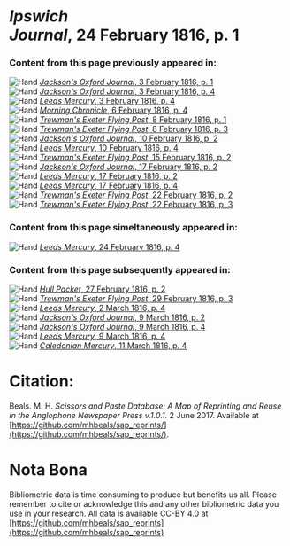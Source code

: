 # *Ipswich Journal*, 24 February 1816, p. 1  
  
### Content from this page previously appeared in:  
![Hand](http://scissorsandpaste.net/wp-content/uploads/2017/06/smallhandpointer.png) [*Jackson's Oxford Journal*, 3 February 1816, p. 1](https://mhbeals.github.io/sap_html/Jackson's-Oxford-Journal/Jackson's-Oxford-Journal-3-February-1816-p-1)  
![Hand](http://scissorsandpaste.net/wp-content/uploads/2017/06/smallhandpointer.png) [*Jackson's Oxford Journal*, 3 February 1816, p. 4](https://mhbeals.github.io/sap_html/Jackson's-Oxford-Journal/Jackson's-Oxford-Journal-3-February-1816-p-4)  
![Hand](http://scissorsandpaste.net/wp-content/uploads/2017/06/smallhandpointer.png) [*Leeds Mercury*, 3 February 1816, p. 4](https://mhbeals.github.io/sap_html/Leeds-Mercury/Leeds-Mercury-3-February-1816-p-4)  
![Hand](http://scissorsandpaste.net/wp-content/uploads/2017/06/smallhandpointer.png) [*Morning Chronicle*, 6 February 1816, p. 4](https://mhbeals.github.io/sap_html/Morning-Chronicle/Morning-Chronicle-6-February-1816-p-4)  
![Hand](http://scissorsandpaste.net/wp-content/uploads/2017/06/smallhandpointer.png) [*Trewman's Exeter Flying Post*, 8 February 1816, p. 1](https://mhbeals.github.io/sap_html/Trewman's-Exeter-Flying-Post/Trewman's-Exeter-Flying-Post-8-February-1816-p-1)  
![Hand](http://scissorsandpaste.net/wp-content/uploads/2017/06/smallhandpointer.png) [*Trewman's Exeter Flying Post*, 8 February 1816, p. 3](https://mhbeals.github.io/sap_html/Trewman's-Exeter-Flying-Post/Trewman's-Exeter-Flying-Post-8-February-1816-p-3)  
![Hand](http://scissorsandpaste.net/wp-content/uploads/2017/06/smallhandpointer.png) [*Jackson's Oxford Journal*, 10 February 1816, p. 2](https://mhbeals.github.io/sap_html/Jackson's-Oxford-Journal/Jackson's-Oxford-Journal-10-February-1816-p-2)  
![Hand](http://scissorsandpaste.net/wp-content/uploads/2017/06/smallhandpointer.png) [*Leeds Mercury*, 10 February 1816, p. 4](https://mhbeals.github.io/sap_html/Leeds-Mercury/Leeds-Mercury-10-February-1816-p-4)  
![Hand](http://scissorsandpaste.net/wp-content/uploads/2017/06/smallhandpointer.png) [*Trewman's Exeter Flying Post*, 15 February 1816, p. 2](https://mhbeals.github.io/sap_html/Trewman's-Exeter-Flying-Post/Trewman's-Exeter-Flying-Post-15-February-1816-p-2)  
![Hand](http://scissorsandpaste.net/wp-content/uploads/2017/06/smallhandpointer.png) [*Jackson's Oxford Journal*, 17 February 1816, p. 2](https://mhbeals.github.io/sap_html/Jackson's-Oxford-Journal/Jackson's-Oxford-Journal-17-February-1816-p-2)  
![Hand](http://scissorsandpaste.net/wp-content/uploads/2017/06/smallhandpointer.png) [*Leeds Mercury*, 17 February 1816, p. 2](https://mhbeals.github.io/sap_html/Leeds-Mercury/Leeds-Mercury-17-February-1816-p-2)  
![Hand](http://scissorsandpaste.net/wp-content/uploads/2017/06/smallhandpointer.png) [*Leeds Mercury*, 17 February 1816, p. 4](https://mhbeals.github.io/sap_html/Leeds-Mercury/Leeds-Mercury-17-February-1816-p-4)  
![Hand](http://scissorsandpaste.net/wp-content/uploads/2017/06/smallhandpointer.png) [*Trewman's Exeter Flying Post*, 22 February 1816, p. 2](https://mhbeals.github.io/sap_html/Trewman's-Exeter-Flying-Post/Trewman's-Exeter-Flying-Post-22-February-1816-p-2)  
![Hand](http://scissorsandpaste.net/wp-content/uploads/2017/06/smallhandpointer.png) [*Trewman's Exeter Flying Post*, 22 February 1816, p. 3](https://mhbeals.github.io/sap_html/Trewman's-Exeter-Flying-Post/Trewman's-Exeter-Flying-Post-22-February-1816-p-3)  
  
### Content from this page simeltaneously appeared in:  
![Hand](http://scissorsandpaste.net/wp-content/uploads/2017/06/smallhandpointer.png) [*Leeds Mercury*, 24 February 1816, p. 4](https://mhbeals.github.io/sap_html/Leeds-Mercury/Leeds-Mercury-24-February-1816-p-4)  
  
### Content from this page subsequently appeared in:  
![Hand](http://scissorsandpaste.net/wp-content/uploads/2017/06/smallhandpointer.png) [*Hull Packet*, 27 February 1816, p. 2](https://mhbeals.github.io/sap_html/Hull-Packet/Hull-Packet-27-February-1816-p-2)  
![Hand](http://scissorsandpaste.net/wp-content/uploads/2017/06/smallhandpointer.png) [*Trewman's Exeter Flying Post*, 29 February 1816, p. 3](https://mhbeals.github.io/sap_html/Trewman's-Exeter-Flying-Post/Trewman's-Exeter-Flying-Post-29-February-1816-p-3)  
![Hand](http://scissorsandpaste.net/wp-content/uploads/2017/06/smallhandpointer.png) [*Leeds Mercury*, 2 March 1816, p. 4](https://mhbeals.github.io/sap_html/Leeds-Mercury/Leeds-Mercury-2-March-1816-p-4)  
![Hand](http://scissorsandpaste.net/wp-content/uploads/2017/06/smallhandpointer.png) [*Jackson's Oxford Journal*, 9 March 1816, p. 2](https://mhbeals.github.io/sap_html/Jackson's-Oxford-Journal/Jackson's-Oxford-Journal-9-March-1816-p-2)  
![Hand](http://scissorsandpaste.net/wp-content/uploads/2017/06/smallhandpointer.png) [*Jackson's Oxford Journal*, 9 March 1816, p. 4](https://mhbeals.github.io/sap_html/Jackson's-Oxford-Journal/Jackson's-Oxford-Journal-9-March-1816-p-4)  
![Hand](http://scissorsandpaste.net/wp-content/uploads/2017/06/smallhandpointer.png) [*Leeds Mercury*, 9 March 1816, p. 4](https://mhbeals.github.io/sap_html/Leeds-Mercury/Leeds-Mercury-9-March-1816-p-4)  
![Hand](http://scissorsandpaste.net/wp-content/uploads/2017/06/smallhandpointer.png) [*Caledonian Mercury*, 11 March 1816, p. 4](https://mhbeals.github.io/sap_html/Caledonian-Mercury/Caledonian-Mercury-11-March-1816-p-4)  


# Citation: 

Beals. M. H. *Scissors and Paste Database: A Map of Reprinting and Reuse in the Anglophone Newspaper Press v.1.0.1.* 2 June 2017. Available at [https://github.com/mhbeals/sap_reprints/](https://github.com/mhbeals/sap_reprints/). 

# Nota Bona

Bibliometric data is time consuming to produce but benefits us all. Please remember to cite or acknowledge this and any other bibliometric data you use in your research. All data is available CC-BY 4.0 at [https://github.com/mhbeals/sap_reprints](https://github.com/mhbeals/sap_reprints)